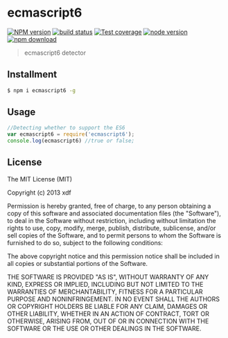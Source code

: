 ecmascript6
===

[![NPM version][npm-image]][npm-url]
[![build status][travis-image]][travis-url]
[![Test coverage][coveralls-image]][coveralls-url]
[![node version][node-image]][node-url]
[![npm download][download-image]][download-url]

[npm-image]: https://img.shields.io/npm/v/ecmascript6.svg?style=flat-square
[npm-url]: https://npmjs.org/package/ecmascript6
[travis-image]: https://img.shields.io/travis/xudafeng/ECMAScript6.svg?style=flat-square
[travis-url]: https://travis-ci.org/xudafeng/ECMAScript6
[coveralls-image]: https://img.shields.io/coveralls/ECMAScript6/ecmascript6.svg?style=flat-square
[coveralls-url]: https://coveralls.io/r/xudafeng/ECMAScript6?branch=master
[node-image]: https://img.shields.io/badge/node.js-%3E=_0.10-green.svg?style=flat-square
[node-url]: http://nodejs.org/download/
[download-image]: https://img.shields.io/npm/dm/ECMAScript6.svg?style=flat-square
[download-url]: https://npmjs.org/package/ecmascript6

> ecmascript6 detector

## Installment

```bash
$ npm i ecmascript6 -g
```

## Usage

```javascript
//Detecting whether to support the ES6
var ecmascript6 = require('ecmascript6');
console.log(ecmascript6) //true or false;
```

## License

The MIT License (MIT)

Copyright (c) 2013 xdf

Permission is hereby granted, free of charge, to any person obtaining a copy of
this software and associated documentation files (the "Software"), to deal in
the Software without restriction, including without limitation the rights to
use, copy, modify, merge, publish, distribute, sublicense, and/or sell copies of
the Software, and to permit persons to whom the Software is furnished to do so,
subject to the following conditions:

The above copyright notice and this permission notice shall be included in all
copies or substantial portions of the Software.

THE SOFTWARE IS PROVIDED "AS IS", WITHOUT WARRANTY OF ANY KIND, EXPRESS OR
IMPLIED, INCLUDING BUT NOT LIMITED TO THE WARRANTIES OF MERCHANTABILITY, FITNESS
FOR A PARTICULAR PURPOSE AND NONINFRINGEMENT. IN NO EVENT SHALL THE AUTHORS OR
COPYRIGHT HOLDERS BE LIABLE FOR ANY CLAIM, DAMAGES OR OTHER LIABILITY, WHETHER
IN AN ACTION OF CONTRACT, TORT OR OTHERWISE, ARISING FROM, OUT OF OR IN
CONNECTION WITH THE SOFTWARE OR THE USE OR OTHER DEALINGS IN THE SOFTWARE.
